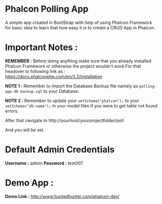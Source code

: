 # Phalcon Polling App
A simple app created in BootStrap with help of using Phalcon Framework for basic idea to learn that how easy it is to create a CRUD App in Phalcon.

# Important Notes :
**REMEMBER :** Before doing anything make sure that you already installed Phalcon Framework or otherwise the project wouldn't work.For that headover to following link as : https://docs.phalconphp.com/en/3.2/installation

**NOTE 1 :** Remember to import the Database Backup file namely as `polling-app-db-backup.sql` to your Database.

**NOTE 2 :** Remember to update your `setSchema("phalcon");` to your `setSchema("db-name");` in your model files if you were to get table not found errors.

After that navigate to http://yourhost/yourprojectfolder/poll

And you will be set.

# Default Admin Credentials
**Username :** admin
**Password :** test007

# Demo App :
**Demo Link :** http://www.huntedhunter.com/phalcon-dev/
